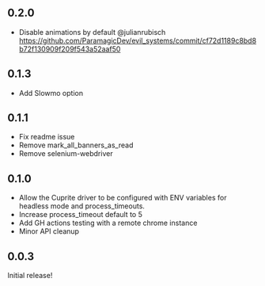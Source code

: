## 0.2.0

- Disable animations by default @julianrubisch <https://github.com/ParamagicDev/evil_systems/commit/cf72d1189c8bd8b72f130909f209f543a52aaf50>

## 0.1.3

- Add Slowmo option

## 0.1.1

- Fix readme issue
- Remove mark_all_banners_as_read
- Remove selenium-webdriver

## 0.1.0

- Allow the Cuprite driver to be configured with ENV variables for headless mode and process_timeouts.
- Increase process_timeout default to 5
- Add GH actions testing with a remote chrome instance
- Minor API cleanup

## 0.0.3

Initial release!
